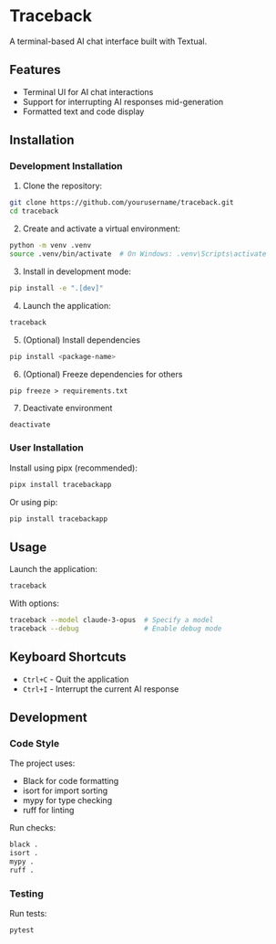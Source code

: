 # Traceback

A terminal-based AI chat interface built with Textual.

## Features

- Terminal UI for AI chat interactions
- Support for interrupting AI responses mid-generation
- Formatted text and code display

## Installation

### Development Installation

1. Clone the repository:
```bash
git clone https://github.com/yourusername/traceback.git
cd traceback
```

2. Create and activate a virtual environment:
```bash
python -m venv .venv
source .venv/bin/activate  # On Windows: .venv\Scripts\activate
```

3. Install in development mode:
```bash
pip install -e ".[dev]"
```

4. Launch the application:
```bash
traceback
```

5. (Optional) Install dependencies
```bash
pip install <package-name>
```

6. (Optional) Freeze dependencies for others
```
pip freeze > requirements.txt
```

7. Deactivate environment
```sh
deactivate
```

### User Installation

Install using pipx (recommended):
```bash
pipx install tracebackapp
```

Or using pip:
```bash
pip install tracebackapp
```

## Usage

Launch the application:
```bash
traceback
```

With options:
```bash
traceback --model claude-3-opus  # Specify a model
traceback --debug                # Enable debug mode
```

## Keyboard Shortcuts

- `Ctrl+C` - Quit the application
- `Ctrl+I` - Interrupt the current AI response

## Development

### Code Style

The project uses:
- Black for code formatting
- isort for import sorting
- mypy for type checking
- ruff for linting

Run checks:
```bash
black .
isort .
mypy .
ruff .
```

### Testing

Run tests:
```bash
pytest
```



